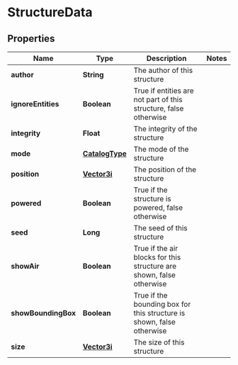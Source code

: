 
# StructureData

## Properties
Name | Type | Description | Notes
------------ | ------------- | ------------- | -------------
**author** | **String** | The author of this structure | 
**ignoreEntities** | **Boolean** | True if entities are not part of this structure, false otherwise | 
**integrity** | **Float** | The integrity of the structure | 
**mode** | [**CatalogType**](CatalogType.md) | The mode of the structure | 
**position** | [**Vector3i**](Vector3i.md) | The position of the structure | 
**powered** | **Boolean** | True if the structure is powered, false otherwise | 
**seed** | **Long** | The seed of this structure | 
**showAir** | **Boolean** | True if the air blocks for this structure are shown, false otherwise | 
**showBoundingBox** | **Boolean** | True if the bounding box for this structure is shown, false otherwise | 
**size** | [**Vector3i**](Vector3i.md) | The size of this structure | 



